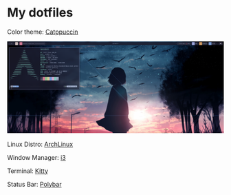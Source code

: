 # My dotfiles

Color theme: [Catppuccin](https://github.com/catppuccin/catppuccin)

![System PrintScreen](https://github.com/igorunderplayer/dotfiles/blob/catppuccin/assets/image.png?raw=true)

Linux Distro: [ArchLinux](https://archlinux.org/)

Window Manager: [i3](https://github.com/i3/i3)

Terminal: [Kitty](https://github.com/kovidgoyal/kitty)

Status Bar: [Polybar](ttps://github.com/polybar/polybar)
